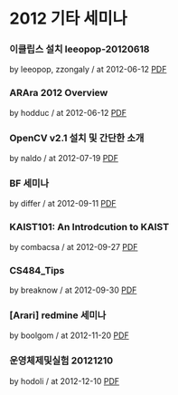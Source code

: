 # 2012 기타 세미나

### 이클립스 설치 leeopop-20120618

by leeopop, zzongaly / at 2012-06-12
[PDF](https://home.cdn.sparcs.org/seminars/leeopop-20120618-1.pptx)

### ARAra 2012 Overview

by hodduc / at 2012-06-12
[PDF](https://home.cdn.sparcs.org/seminars/hodduc-20120617-1.pdf)

### OpenCV v2.1 설치 및 간단한 소개

by naldo / at 2012-07-19
[PDF](https://home.cdn.sparcs.org/seminars/naldo-20120720-1.pptx)

### BF 세미나

by differ / at 2012-09-11
[PDF](https://home.cdn.sparcs.org/seminars/differ-20120911-1.pdf)

### KAIST101: An Introdcution to KAIST

by combacsa / at 2012-09-27
[PDF](https://home.cdn.sparcs.org/seminars/combacsa-20130216-1.pptx)

### CS484_Tips

by breaknow / at 2012-09-30
[PDF](https://home.cdn.sparcs.org/seminars/breaknow-20120930-1.pptx)

### \[Arari\] redmine 세미나

by boolgom / at 2012-11-20
[PDF](https://home.cdn.sparcs.org/seminars/boolgom-20121127-1.pptx)

### 운영체제및실험 20121210

by hodoli / at 2012-12-10
[PDF](https://home.cdn.sparcs.org/seminars/hodoli-20121210-1.pptx)
